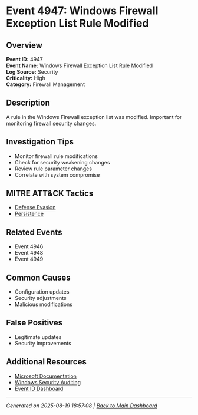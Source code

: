 # Event 4947: Windows Firewall Exception List Rule Modified

## Overview
**Event ID:** 4947  
**Event Name:** Windows Firewall Exception List Rule Modified  
**Log Source:** Security  
**Criticality:** High  
**Category:** Firewall Management  

## Description
A rule in the Windows Firewall exception list was modified. Important for monitoring firewall security changes.

## Investigation Tips
- Monitor firewall rule modifications
- Check for security weakening changes
- Review rule parameter changes
- Correlate with system compromise

## MITRE ATT&CK Tactics
- [Defense Evasion](https://attack.mitre.org/tactics/TA0005/)
- [Persistence](https://attack.mitre.org/tactics/TA0003/)

## Related Events
- Event 4946
- Event 4948
- Event 4949

## Common Causes
- Configuration updates
- Security adjustments
- Malicious modifications

## False Positives
- Legitimate updates
- Security improvements

## Additional Resources
- [Microsoft Documentation](https://learn.microsoft.com/en-us/previous-versions/windows/it-pro/windows-10/security/threat-protection/auditing/event-4947)
- [Windows Security Auditing](https://learn.microsoft.com/en-us/windows/security/threat-protection/auditing/audit-events)
- [Event ID Dashboard](../index.html)

---
*Generated on 2025-08-19 18:57:08 | [Back to Main Dashboard](../index.html)*
